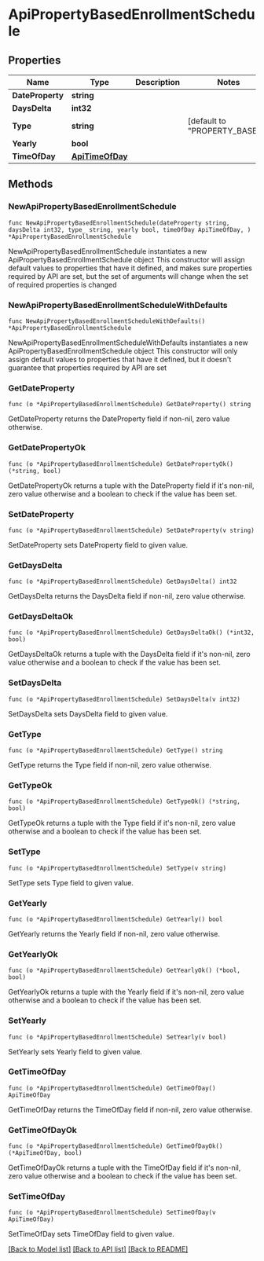 # ApiPropertyBasedEnrollmentSchedule

## Properties

Name | Type | Description | Notes
------------ | ------------- | ------------- | -------------
**DateProperty** | **string** |  | 
**DaysDelta** | **int32** |  | 
**Type** | **string** |  | [default to "PROPERTY_BASED"]
**Yearly** | **bool** |  | 
**TimeOfDay** | [**ApiTimeOfDay**](ApiTimeOfDay.md) |  | 

## Methods

### NewApiPropertyBasedEnrollmentSchedule

`func NewApiPropertyBasedEnrollmentSchedule(dateProperty string, daysDelta int32, type_ string, yearly bool, timeOfDay ApiTimeOfDay, ) *ApiPropertyBasedEnrollmentSchedule`

NewApiPropertyBasedEnrollmentSchedule instantiates a new ApiPropertyBasedEnrollmentSchedule object
This constructor will assign default values to properties that have it defined,
and makes sure properties required by API are set, but the set of arguments
will change when the set of required properties is changed

### NewApiPropertyBasedEnrollmentScheduleWithDefaults

`func NewApiPropertyBasedEnrollmentScheduleWithDefaults() *ApiPropertyBasedEnrollmentSchedule`

NewApiPropertyBasedEnrollmentScheduleWithDefaults instantiates a new ApiPropertyBasedEnrollmentSchedule object
This constructor will only assign default values to properties that have it defined,
but it doesn't guarantee that properties required by API are set

### GetDateProperty

`func (o *ApiPropertyBasedEnrollmentSchedule) GetDateProperty() string`

GetDateProperty returns the DateProperty field if non-nil, zero value otherwise.

### GetDatePropertyOk

`func (o *ApiPropertyBasedEnrollmentSchedule) GetDatePropertyOk() (*string, bool)`

GetDatePropertyOk returns a tuple with the DateProperty field if it's non-nil, zero value otherwise
and a boolean to check if the value has been set.

### SetDateProperty

`func (o *ApiPropertyBasedEnrollmentSchedule) SetDateProperty(v string)`

SetDateProperty sets DateProperty field to given value.


### GetDaysDelta

`func (o *ApiPropertyBasedEnrollmentSchedule) GetDaysDelta() int32`

GetDaysDelta returns the DaysDelta field if non-nil, zero value otherwise.

### GetDaysDeltaOk

`func (o *ApiPropertyBasedEnrollmentSchedule) GetDaysDeltaOk() (*int32, bool)`

GetDaysDeltaOk returns a tuple with the DaysDelta field if it's non-nil, zero value otherwise
and a boolean to check if the value has been set.

### SetDaysDelta

`func (o *ApiPropertyBasedEnrollmentSchedule) SetDaysDelta(v int32)`

SetDaysDelta sets DaysDelta field to given value.


### GetType

`func (o *ApiPropertyBasedEnrollmentSchedule) GetType() string`

GetType returns the Type field if non-nil, zero value otherwise.

### GetTypeOk

`func (o *ApiPropertyBasedEnrollmentSchedule) GetTypeOk() (*string, bool)`

GetTypeOk returns a tuple with the Type field if it's non-nil, zero value otherwise
and a boolean to check if the value has been set.

### SetType

`func (o *ApiPropertyBasedEnrollmentSchedule) SetType(v string)`

SetType sets Type field to given value.


### GetYearly

`func (o *ApiPropertyBasedEnrollmentSchedule) GetYearly() bool`

GetYearly returns the Yearly field if non-nil, zero value otherwise.

### GetYearlyOk

`func (o *ApiPropertyBasedEnrollmentSchedule) GetYearlyOk() (*bool, bool)`

GetYearlyOk returns a tuple with the Yearly field if it's non-nil, zero value otherwise
and a boolean to check if the value has been set.

### SetYearly

`func (o *ApiPropertyBasedEnrollmentSchedule) SetYearly(v bool)`

SetYearly sets Yearly field to given value.


### GetTimeOfDay

`func (o *ApiPropertyBasedEnrollmentSchedule) GetTimeOfDay() ApiTimeOfDay`

GetTimeOfDay returns the TimeOfDay field if non-nil, zero value otherwise.

### GetTimeOfDayOk

`func (o *ApiPropertyBasedEnrollmentSchedule) GetTimeOfDayOk() (*ApiTimeOfDay, bool)`

GetTimeOfDayOk returns a tuple with the TimeOfDay field if it's non-nil, zero value otherwise
and a boolean to check if the value has been set.

### SetTimeOfDay

`func (o *ApiPropertyBasedEnrollmentSchedule) SetTimeOfDay(v ApiTimeOfDay)`

SetTimeOfDay sets TimeOfDay field to given value.



[[Back to Model list]](../README.md#documentation-for-models) [[Back to API list]](../README.md#documentation-for-api-endpoints) [[Back to README]](../README.md)


